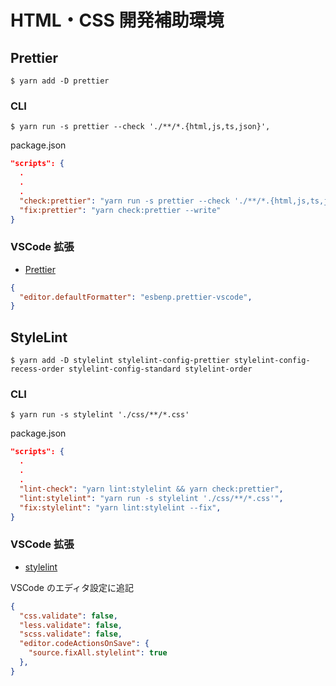 # HTML・CSS 開発補助環境

## Prettier
```
$ yarn add -D prettier
```

### CLI
```
$ yarn run -s prettier --check './**/*.{html,js,ts,json}',
```

package.json
```json
"scripts": {
  .
  .
  .
  "check:prettier": "yarn run -s prettier --check './**/*.{html,js,ts,json}'",
  "fix:prettier": "yarn check:prettier --write"
}
```

### VSCode 拡張
- [Prettier](https://marketplace.visualstudio.com/items?itemName=esbenp.prettier-vscode)

```json
{
  "editor.defaultFormatter": "esbenp.prettier-vscode",
}
```

## StyleLint
```
$ yarn add -D stylelint stylelint-config-prettier stylelint-config-recess-order stylelint-config-standard stylelint-order
```

### CLI
```
$ yarn run -s stylelint './css/**/*.css'
```

package.json
```json
"scripts": {
  .
  .
  .
  "lint-check": "yarn lint:stylelint && yarn check:prettier",
  "lint:stylelint": "yarn run -s stylelint './css/**/*.css'",
  "fix:stylelint": "yarn lint:stylelint --fix",
}
```

### VSCode 拡張
- [stylelint](https://marketplace.visualstudio.com/items?itemName=stylelint.vscode-stylelint)

VSCode のエディタ設定に追記
```json
{
  "css.validate": false,
  "less.validate": false,
  "scss.validate": false,
  "editor.codeActionsOnSave": {
    "source.fixAll.stylelint": true
  },
}
```
